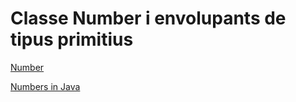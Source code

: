 # Classe Number i envolupants de tipus primitius

[Number](https://docs.oracle.com/en/java/javase/20/docs/api/java.base/java/lang/Number.html)

[Numbers in Java](/damm06/assets/0.1/numbers_in_java.pdf)

